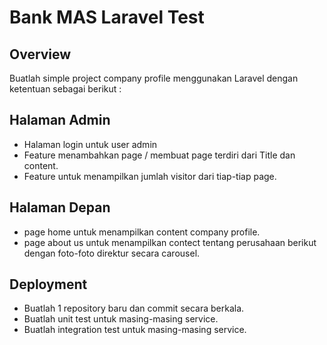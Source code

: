 
# Bank MAS Laravel Test


## Overview
Buatlah simple project company profile menggunakan Laravel dengan ketentuan sebagai berikut :


## Halaman Admin

- Halaman login untuk user admin
- Feature menambahkan page / membuat page terdiri dari Title dan content.
- Feature untuk menampilkan jumlah visitor dari tiap-tiap page.



## Halaman Depan
- page home untuk menampilkan content company profile.
- page about us untuk menampilkan contect tentang perusahaan berikut dengan foto-foto direktur secara carousel.
## Deployment

- Buatlah 1 repository baru dan commit secara berkala.
- Buatlah unit test untuk masing-masing service.
- Buatlah integration test untuk masing-masing service.


